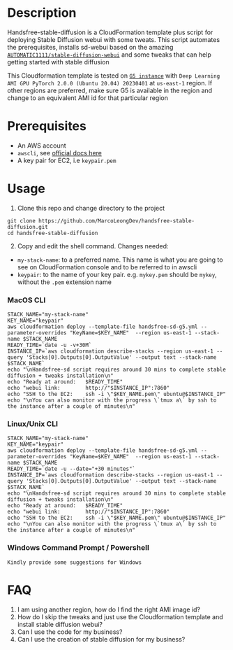 # Description
Handsfree-stable-diffusion is a CloudFormation template plus script for deploying Stable Diffusion webui with some tweats. This script automates the prerequisites, installs sd-webui based on the amazing [`AUTOMATIC1111/stable-diffusion-webui`](https://github.com/AUTOMATIC1111/stable-diffusion-webui) and some tweaks that can help getting started with stable diffusion

This Cloudformation template is tested on [`G5 instance`](https://aws.amazon.com/ec2/instance-types/g5/) with `Deep Learning AMI GPU PyTorch 2.0.0 (Ubuntu 20.04) 20230401` at `us-east-1` region. If other regions are preferred, make sure G5 is available in the region and change to an equivalent AMI id for that particular region

# Prerequisites
- An AWS account
- `awscli`, see [official docs here](https://aws.amazon.com/cli/) 
- A key pair for EC2, i.e `keypair.pem`

# Usage 
1. Clone this repo and change directory to the project
```
git clone https://github.com/MarcoLeongDev/handsfree-stable-diffusion.git
cd handsfree-stable-diffusion
```
2. Copy and edit the shell command. Changes needed:
- `my-stack-name`: to a preferred name. This name is what you are going to see on CloudFormation console and to be referred to in awscli
- `keypair`: to the name of your key pair. e.g. `mykey.pem` should be `mykey`, without the `.pem` extension name

### MacOS CLI
```
STACK_NAME="my-stack-name"
KEY_NAME="keypair"
aws cloudformation deploy --template-file handsfree-sd-g5.yml --parameter-overrides "KeyName=$KEY_NAME"  --region us-east-1 --stack-name $STACK_NAME
READY_TIME=`date -u -v+30M`
INSTANCE_IP=`aws cloudformation describe-stacks --region us-east-1 --query 'Stacks[0].Outputs[0].OutputValue' --output text --stack-name $STACK_NAME` 
echo "\nHandsfree-sd script requires around 30 mins to complete stable diffusion + tweaks installation\n"
echo "Ready at around:   $READY_TIME"
echo "webui link:        http://"$INSTANCE_IP":7860"
echo "SSH to the EC2:    ssh -i \"$KEY_NAME.pem\" ubuntu@$INSTANCE_IP"
echo "\nYou can also monitor with the progress \`tmux a\` by ssh to the instance after a couple of minutes\n"
```

### Linux/Unix CLI
```
STACK_NAME="my-stack-name"
KEY_NAME="keypair"
aws cloudformation deploy --template-file handsfree-sd-g5.yml --parameter-overrides "KeyName=$KEY_NAME"  --region us-east-1 --stack-name $STACK_NAME
READY_TIME=`date -u --date="+30 minutes"`
INSTANCE_IP=`aws cloudformation describe-stacks --region us-east-1 --query 'Stacks[0].Outputs[0].OutputValue' --output text --stack-name $STACK_NAME` 
echo "\nHandsfree-sd script requires around 30 mins to complete stable diffusion + tweaks installation\n"
echo "Ready at around:   $READY_TIME"
echo "webui link:        http://"$INSTANCE_IP":7860"
echo "SSH to the EC2:    ssh -i \"$KEY_NAME.pem\" ubuntu@$INSTANCE_IP"
echo "\nYou can also monitor with the progress \`tmux a\` by ssh to the instance after a couple of minutes\n"
```
### Windows Command Prompt / Powershell
```
Kindly provide some suggestions for Windows
```

# FAQ
1. I am using another region, how do I find the right AMI image id?
2. How do I skip the tweaks and just use the Cloudformation template and install stable diffusion webui?
3. Can I use the code for my business?
4. Can I use the creation of stable diffusion for my business?
